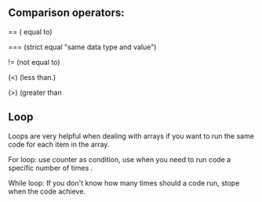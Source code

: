 ## Comparison operators:

== ( equal to) 

=== (strict equal "same data type and value")

!=  (not equal to)

(<) (less than.)

(>) (greater than

## Loop

Loops are very helpful when dealing with arrays if you want to run the same code for each item
in the array.

For loop: use counter as condition, use when you need to run code a specific number of times .

While loop: If you don't know how many times should a code run, stope when the code achieve.